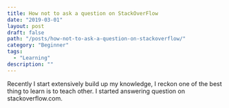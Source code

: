 ```yaml
---
title: How not to ask a question on StackOverFlow
date: "2019-03-01"
layout: post
draft: false
path: "/posts/how-not-to-ask-a-question-on-stackoverflow/"
category: "Beginner"
tags:
  - "Learning"
description: ""
---
```


Recently I start extensively build up my knowledge, I reckon one of the best thing to learn is to teach other. I started answering question on stackoverflow.com.